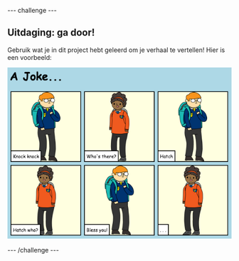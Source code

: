 \--- challenge \---

## Uitdaging: ga door!

Gebruik wat je in dit project hebt geleerd om je verhaal te vertellen! Hier is een voorbeeld:

![screenshot](images/story-final.png)

\--- /challenge \---